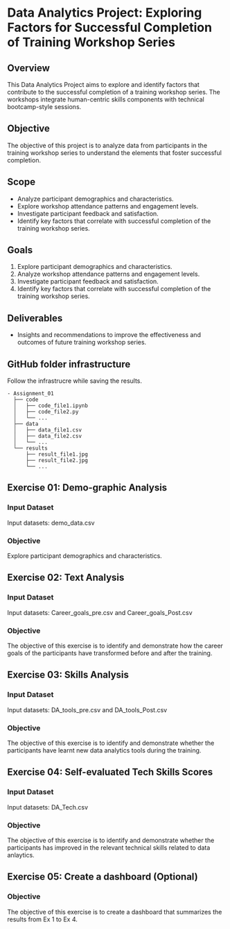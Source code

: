 # Data Analytics Project: Exploring Factors for Successful Completion of Training Workshop Series

## Overview
This Data Analytics Project aims to explore and identify factors that contribute to the successful completion of a training workshop series. The workshops integrate human-centric skills components with technical bootcamp-style sessions.

## Objective
The objective of this project is to analyze data from participants in the training workshop series to understand the elements that foster successful completion.

## Scope
- Analyze participant demographics and characteristics.
- Explore workshop attendance patterns and engagement levels.
- Investigate participant feedback and satisfaction.
- Identify key factors that correlate with successful completion of the training workshop series.

## Goals
1. Explore participant demographics and characteristics.
2. Analyze workshop attendance patterns and engagement levels.
3. Investigate participant feedback and satisfaction.
4. Identify key factors that correlate with successful completion of the training workshop series.

## Deliverables
- Insights and recommendations to improve the effectiveness and outcomes of future training workshop series.

## GitHub folder infrastructure
Follow the infrastrucre while saving the results. 
```
- Assignment_01
  ├── code
  │   ├── code_file1.ipynb
  │   ├── code_file2.py
  │   └── ...
  ├── data
  │   ├── data_file1.csv
  │   ├── data_file2.csv
  │   └── ...
  └── results
      ├── result_file1.jpg
      ├── result_file2.jpg
      └── ...
```

## Exercise 01: Demo-graphic Analysis 

### Input Dataset
Input datasets: demo_data.csv

### Objective
Explore participant demographics and characteristics.

## Exercise 02: Text Analysis

### Input Dataset
Input datasets: Career_goals_pre.csv and Career_goals_Post.csv

### Objective
The objective of this exercise is to identify and demonstrate how the career goals of the participants have transformed before and after the training.

## Exercise 03: Skills Analysis

### Input Dataset
Input datasets: DA_tools_pre.csv and DA_tools_Post.csv

### Objective
The objective of this exercise is to identify and demonstrate whether the participants have learnt new data analytics tools during the training. 

## Exercise 04: Self-evaluated Tech Skills Scores

### Input Dataset
Input datasets: DA_Tech.csv

### Objective
The objective of this exercise is to identify and demonstrate whether the participants has improved in the relevant technical skills related to data anlaytics. 

## Exercise 05: Create a dashboard (Optional)

### Objective
The objective of this exercise is to create a dashboard that summarizes the results from Ex 1 to Ex 4.  
